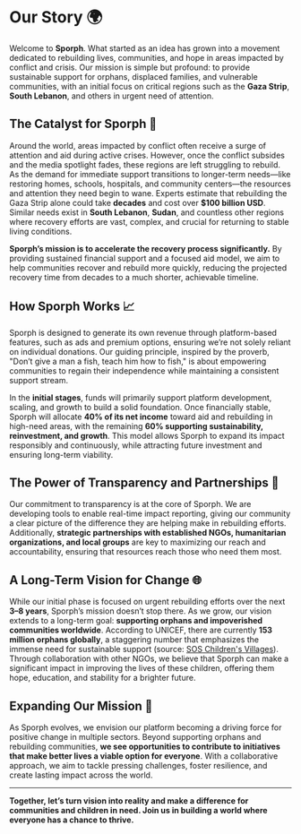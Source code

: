 # Our Story 🌍

Welcome to **Sporph**. What started as an idea has grown into a movement dedicated to rebuilding lives, communities, and hope in areas impacted by conflict and crisis. Our mission is simple but profound: to provide sustainable support for orphans, displaced families, and vulnerable communities, with an initial focus on critical regions such as the **Gaza Strip**, **South Lebanon**, and others in urgent need of attention.

## The Catalyst for Sporph 🌱

Around the world, areas impacted by conflict often receive a surge of attention and aid during active crises. However, once the conflict subsides and the media spotlight fades, these regions are left struggling to rebuild. As the demand for immediate support transitions to longer-term needs—like restoring homes, schools, hospitals, and community centers—the resources and attention they need begin to wane. Experts estimate that rebuilding the Gaza Strip alone could take **decades** and cost over **$100 billion USD**. Similar needs exist in **South Lebanon**, **Sudan**, and countless other regions where recovery efforts are vast, complex, and crucial for returning to stable living conditions.

**Sporph’s mission is to accelerate the recovery process significantly.** By providing sustained financial support and a focused aid model, we aim to help communities recover and rebuild more quickly, reducing the projected recovery time from decades to a much shorter, achievable timeline.

## How Sporph Works 📈

Sporph is designed to generate its own revenue through platform-based features, such as ads and premium options, ensuring we’re not solely reliant on individual donations. Our guiding principle, inspired by the proverb, "Don’t give a man a fish, teach him how to fish," is about empowering communities to regain their independence while maintaining a consistent support stream.

In the **initial stages**, funds will primarily support platform development, scaling, and growth to build a solid foundation. Once financially stable, Sporph will allocate **40% of its net income** toward aid and rebuilding in high-need areas, with the remaining **60% supporting sustainability, reinvestment, and growth**. This model allows Sporph to expand its impact responsibly and continuously, while attracting future investment and ensuring long-term viability.

## The Power of Transparency and Partnerships 🤝

Our commitment to transparency is at the core of Sporph. We are developing tools to enable real-time impact reporting, giving our community a clear picture of the difference they are helping make in rebuilding efforts. Additionally, **strategic partnerships with established NGOs, humanitarian organizations, and local groups** are key to maximizing our reach and accountability, ensuring that resources reach those who need them most.

## A Long-Term Vision for Change 🌐

While our initial phase is focused on urgent rebuilding efforts over the next **3–8 years**, Sporph’s mission doesn’t stop there. As we grow, our vision extends to a long-term goal: **supporting orphans and impoverished communities worldwide**. According to UNICEF, there are currently **153 million orphans globally**, a staggering number that emphasizes the immense need for sustainable support (source: [SOS Children's Villages](https://www.sos-usa.org/our-impact/focus-areas/advocacy-movement-building/childrens-statistics)). Through collaboration with other NGOs, we believe that Sporph can make a significant impact in improving the lives of these children, offering them hope, education, and stability for a brighter future.

## Expanding Our Mission 🌟

As Sporph evolves, we envision our platform becoming a driving force for positive change in multiple sectors. Beyond supporting orphans and rebuilding communities, **we see opportunities to contribute to initiatives that make better lives a viable option for everyone**. With a collaborative approach, we aim to tackle pressing challenges, foster resilience, and create lasting impact across the world.

---

**Together, let’s turn vision into reality and make a difference for communities and children in need. Join us in building a world where everyone has a chance to thrive.**
